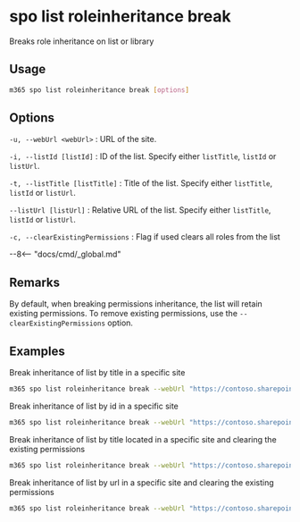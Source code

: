 # spo list roleinheritance break

Breaks role inheritance on list or library

## Usage

```sh
m365 spo list roleinheritance break [options]
```

## Options

`-u, --webUrl <webUrl>`
: URL of the site.

`-i, --listId [listId]`
: ID of the list. Specify either `listTitle`, `listId` or `listUrl`.

`-t, --listTitle [listTitle]`
: Title of the list. Specify either `listTitle`, `listId` or `listUrl`.

`--listUrl [listUrl]`
: Relative URL of the list. Specify either `listTitle`, `listId` or `listUrl`.

`-c, --clearExistingPermissions`
: Flag if used clears all roles from the list

--8<-- "docs/cmd/_global.md"

## Remarks

By default, when breaking permissions inheritance, the list will retain existing permissions. To remove existing permissions, use the `--clearExistingPermissions` option.

## Examples

Break inheritance of list by title in a specific site

```sh
m365 spo list roleinheritance break --webUrl "https://contoso.sharepoint.com/sites/project-x" --listTitle "someList"
```

Break inheritance of list by id in a specific site

```sh
m365 spo list roleinheritance break --webUrl "https://contoso.sharepoint.com/sites/project-x" --listId "202b8199-b9de-43fd-9737-7f213f51c991"
```

Break inheritance of list by title located in a specific site and clearing the existing permissions

```sh
m365 spo list roleinheritance break --webUrl "https://contoso.sharepoint.com/sites/project-x" --listTitle "someList" --clearExistingPermissions
```

Break inheritance of list by url in a specific site and clearing the existing permissions

```sh
m365 spo list roleinheritance break --webUrl "https://contoso.sharepoint.com/sites/project-x" --listUrl '/sites/project-x/lists/events' --clearExistingPermissions
```
